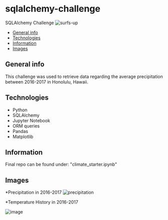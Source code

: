 # sqlalchemy-challenge
SQLAlchemy Challenge
![surfs-up](https://user-images.githubusercontent.com/81319622/122598937-8a7c9380-d03b-11eb-8a31-50ce63c8b622.png)

* [General info](#general-info)
* [Technologies](#technologies)
* [Information](#information)
* [Images](#images)

## General info
This challenge was used to retrieve data regarding the average precipitation between 2016-2017 in Honolulu, Hawaii.
## Technologies
* Python
* SQLAlchemy
* Jupyter Notebook
* ORM queries
* Pandas
* Matplotlib

## Information
Final repo can be found under: "climate_starter.ipynb"

## Images

*Precipitation in 2016-2017
![precipitation](https://user-images.githubusercontent.com/81319622/122598796-5012f680-d03b-11eb-9473-f1a14684ca92.png)






*Temperature History in 2016-2017

![image](https://user-images.githubusercontent.com/81319622/122598917-80f32b80-d03b-11eb-85d1-3864df730c29.png)


